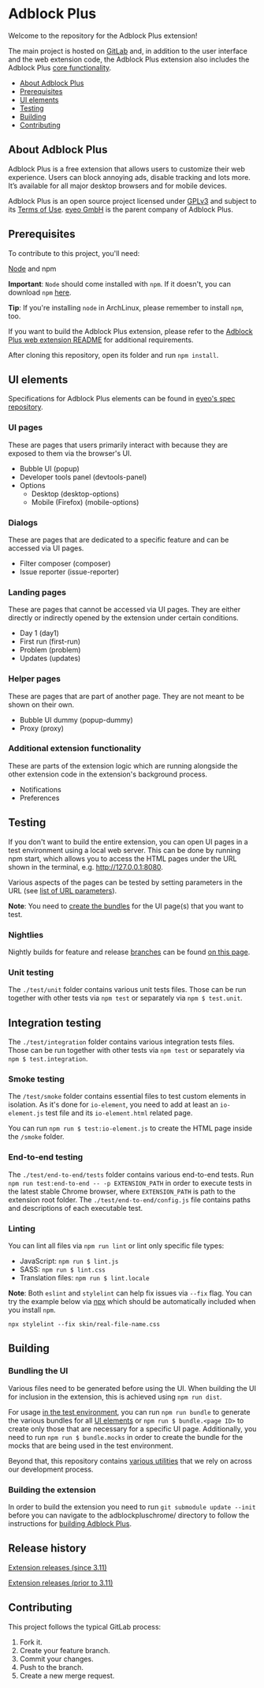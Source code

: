 # Adblock Plus

Welcome to the repository for the Adblock Plus extension!

The main project is hosted on [GitLab][abp-ui] and, in addition to the user
interface and the web extension code, the Adblock Plus extension also includes
the Adblock Plus [core functionality][abp-core].

- [About Adblock Plus](#about-adblock-plus)
- [Prerequisites](#prerequisites)
- [UI elements](#ui-elements)
- [Testing](#testing)
- [Building](#building)
- [Contributing](#contributing)

## About Adblock Plus

Adblock Plus is a free extension that allows users to customize their web
experience. Users can block annoying ads, disable tracking and lots more. It’s
available for all major desktop browsers and for mobile devices. 

Adblock Plus is an open source project licensed under [GPLv3][gpl3] and subject
to its [Terms of Use][eyeo-terms]. [eyeo GmbH][eyeo] is the parent company of
Adblock Plus.

## Prerequisites

To contribute to this project, you'll need:

[Node](https://nodejs.org/en/) and npm

**Important**: `Node` should come installed with `npm`. If it doesn't, you can
download `npm` [here](https://www.npmjs.com/get-npm).

**Tip**: If you're installing `node` in ArchLinux, please remember to install
`npm`, too.

If you want to build the Adblock Plus extension, please refer to the
[Adblock Plus web extension README][abp-webext-readme] for additional
requirements.

After cloning this repository, open its folder and run `npm install`.

## UI elements

Specifications for Adblock Plus elements can be found in [eyeo's spec
repository][abp-spec].

### UI pages

These are pages that users primarily interact with because they are exposed to
them via the browser's UI.

- Bubble UI (popup)
- Developer tools panel (devtools-panel)
- Options
  - Desktop (desktop-options)
  - Mobile (Firefox) (mobile-options)

### Dialogs

These are pages that are dedicated to a specific feature and can be accessed via
UI pages.

- Filter composer (composer)
- Issue reporter (issue-reporter)

### Landing pages

These are pages that cannot be accessed via UI pages. They are either directly
or indirectly opened by the extension under certain conditions.

- Day 1 (day1)
- First run (first-run)
- Problem (problem)
- Updates (updates)

### Helper pages

These are pages that are part of another page. They are not meant to be shown on
their own.

- Bubble UI dummy (popup-dummy)
- Proxy (proxy)

### Additional extension functionality

These are parts of the extension logic which are running alongside the other
extension code in the extension's background process.

- Notifications
- Preferences

## Testing

If you don't want to build the entire extension, you can open UI pages in a test
environment using a local web server. This can be done by running npm start,
which allows you to access the HTML pages under the URL shown in the terminal,
e.g. http://127.0.0.1:8080.

Various aspects of the pages can be tested by setting parameters in the URL (see
[list of URL parameters](docs/test-env.md#url-parameters)).

**Note**: You need to [create the bundles](#bundling) for the UI page(s) that
you want to test.

### Nightlies

Nightly builds for feature and release [branches][wiki-branches] can be found
[on this page][abp-ui-nightlies].

### Unit testing

The `./test/unit` folder contains various unit tests files. Those can be run
together with other tests via `npm test` or separately via `npm $ test.unit`.

## Integration testing

The `./test/integration` folder contains various integration tests files. Those
can be run together with other tests via `npm test` or separately via
`npm $ test.integration`.

### Smoke testing

The `/test/smoke` folder contains essential files to test custom elements in
isolation. As it's done for `io-element`, you need to add at least an
`io-element.js` test file and its `io-element.html` related page.

You can run `npm run $ test:io-element.js` to create the HTML page inside the
`/smoke` folder.

### End-to-end testing

The `./test/end-to-end/tests` folder contains various end-to-end tests. Run 
`npm run test:end-to-end -- -p EXTENSION_PATH` in order to execute tests in the
latest stable Chrome browser, where `EXTENSION_PATH` is path to the extension
root folder. The `./test/end-to-end/config.js` file contains paths and
descriptions of each executable test.

### Linting

You can lint all files via `npm run lint` or lint only specific file types:
- JavaScript: `npm run $ lint.js`
- SASS: `npm run $ lint.css`
- Translation files: `npm run $ lint.locale`

**Note**: Both `eslint` and `stylelint` can help fix issues via `--fix` flag.
You can try the example below via [npx][npx] which should be automatically
included when you install `npm`.

`npx stylelint --fix skin/real-file-name.css`

## Building

### Bundling the UI

Various files need to be generated before using the UI. When building the UI
for inclusion in the extension, this is achieved using `npm run dist`.

For usage [in the test environment](#testing), you can run `npm run bundle` to
generate the various bundles for all [UI elements](#ui-elements) or
`npm run $ bundle.<page ID>` to create only those that are necessary for a
specific UI page.  Additionally, you need to run `npm run $ bundle.mocks` in
order to create the bundle for the mocks that are being used in the test
environment.

Beyond that, this repository contains [various utilities][wiki-utils] that we
rely on across our development process.

### Building the extension

In order to build the extension you need to run `git submodule update --init`
before you can navigate to the adblockpluschrome/ directory to follow the
instructions for [building Adblock Plus][abp-webext-readme-build].

## Release history

[Extension releases (since 3.11)][abp-ui-tags]

[Extension releases (prior to 3.11)][abp-webext-releases]

## Contributing

This project follows the typical GitLab process:

1. Fork it.
2. Create your feature branch.
3. Commit your changes.
4. Push to the branch.
5. Create a new merge request.



[abp-core]: https://gitlab.com/eyeo/adblockplus/adblockpluscore/
[abp-spec]: https://gitlab.com/eyeo/specs/spec/tree/master/spec/abp
[abp-ui]: https://gitlab.com/eyeo/adblockplus/abpui/adblockplusui/
[abp-ui-nightlies]: https://wspee.gitlab.io/adblockplusui-nightlies/
[abp-ui-tags]: https://gitlab.com/eyeo/adblockplus/abpui/adblockplusui/tags
[abp-webext-readme]: /adblockpluschrome/README.md
[abp-webext-readme-build]: /adblockpluschrome/README.md#building
[abp-webext-releases]: https://github.com/adblockplus/adblockpluschrome/releases
[badge-pipeline-image]: https://gitlab.com/eyeo/adblockplus/abpui/adblockplusui/badges/master/pipeline.svg
[badge-pipeline-link]: https://gitlab.com/eyeo/adblockplus/abpui/adblockplusui/-/commits/master
[eyeo]: https://eyeo.com/
[eyeo-terms]: https://adblockplus.org/terms
[gpl3]: https://www.gnu.org/licenses/gpl.html
[npx]: https://medium.com/@maybekatz/introducing-npx-an-npm-package-runner-55f7d4bd282b
[wiki-branches]: https://gitlab.com/eyeo/adblockplus/abpui/adblockplusui/wikis/development-workflow#naming-schemes
[wiki-utils]: https://gitlab.com/eyeo/adblockplus/abpui/adblockplusui/-/wikis/utilities
